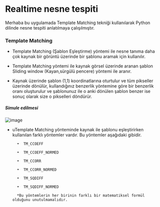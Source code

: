 # Realtime nesne tespiti
Merhaba bu uygulamada Template Matching tekniği kullanılarak Python dilinde nesne tespiti anlatılmaya çalışılmıştır.

### Template Matching

 - Template Matching (Şablon Eşleştirme) yöntemi ile nesne tanıma daha çok kaynak bir görüntü üzerinde bir şablonu aramak için kullanılır.

- Template Matching yöntemi ile kaynak görsel üzerinde aranan şablon Sliding window (Kayan,sürgülü pencere) yöntemi ile aranır.

- Kaynak üzerinde şablon (1,1) koordinatlarına oturtulur ve tüm pikseller üzerinde dönülür, kullandığınız benzerlik yöntemine göre bir benzerlik oranı oluşturulur ve şablonunuz ile o anki dönülen şablon benzer ise sonuç olarak size o pikselleri döndürür.


##### Simule edilmesi
![image](https://user-images.githubusercontent.com/77530565/104892990-ec997580-5983-11eb-855c-2cf2f535eef1.png)

- uTemplate Matching yönteminde kaynak ile şablonu eşleştirirken kullanılan farklı yöntemler vardır. Bu yöntemler aşağıdaki gibidir.

		•  TM_CCOEFF

		•  TM_CCOEFF_NORMED

		•  TM_CCORR

		•  TM_CCORR_NORMED

		•  TM_SQDIFF

		•  TM_SQDIFF_NORMED

		*Bu yöntemlerin her birinin farklı bir matematiksel formül olduğunu unutulmamalıdır.





